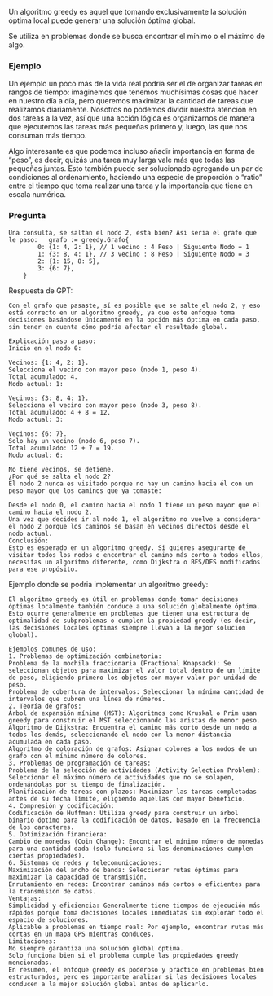 Un algoritmo greedy es aquel que tomando exclusivamente la solución óptima local puede generar una solución óptima global.

Se utiliza en problemas donde se busca encontrar el mínimo o el máximo de algo.

### Ejemplo

Un ejemplo un poco más de la vida real podría ser el de organizar tareas en rangos de tiempo: imaginemos que
tenemos muchísimas cosas que hacer en nuestro día a día, pero queremos maximizar la cantidad de tareas que realizamos
diariamente. Nosotros no podemos dividir nuestra atención en dos tareas a la vez, así que una acción lógica es organizarnos
de manera que ejecutemos las tareas más pequeñas primero y, luego, las que nos consuman más tiempo.

Algo interesante es que podemos incluso añadir importancia en forma de “peso”, es decir, quizás una tarea muy larga vale más
que todas las pequeñas juntas. Esto también puede ser solucionado agregando un par de condiciones al ordenamiento, haciendo
una especie de proporción o “ratio” entre el tiempo que toma realizar una tarea y la importancia que tiene en escala numérica.


### Pregunta
```
Una consulta, se saltan el nodo 2, esta bien? Asi seria el grafo que le paso: 	grafo := greedy.Grafo{
		0: {1: 4, 2: 1}, // 1 vecino : 4 Peso | Siguiente Nodo = 1
		1: {3: 8, 4: 1}, // 3 vecino : 8 Peso | Siguiente Nodo = 3
		2: {1: 15, 8: 5},
		3: {6: 7},
	}
```

Respuesta de GPT:
```
Con el grafo que pasaste, sí es posible que se salte el nodo 2, y eso está correcto en un algoritmo greedy, ya que este enfoque toma decisiones basándose únicamente en la opción más óptima en cada paso, sin tener en cuenta cómo podría afectar el resultado global.

Explicación paso a paso:
Inicio en el nodo 0:

Vecinos: {1: 4, 2: 1}.
Selecciona el vecino con mayor peso (nodo 1, peso 4).
Total acumulado: 4.
Nodo actual: 1:

Vecinos: {3: 8, 4: 1}.
Selecciona el vecino con mayor peso (nodo 3, peso 8).
Total acumulado: 4 + 8 = 12.
Nodo actual: 3:

Vecinos: {6: 7}.
Solo hay un vecino (nodo 6, peso 7).
Total acumulado: 12 + 7 = 19.
Nodo actual: 6:

No tiene vecinos, se detiene.
¿Por qué se salta el nodo 2?
El nodo 2 nunca es visitado porque no hay un camino hacia él con un peso mayor que los caminos que ya tomaste:

Desde el nodo 0, el camino hacia el nodo 1 tiene un peso mayor que el camino hacia el nodo 2.
Una vez que decides ir al nodo 1, el algoritmo no vuelve a considerar el nodo 2 porque los caminos se basan en vecinos directos desde el nodo actual.
Conclusión:
Esto es esperado en un algoritmo greedy. Si quieres asegurarte de visitar todos los nodos o encontrar el camino más corto a todos ellos, necesitas un algoritmo diferente, como Dijkstra o BFS/DFS modificados para ese propósito.
```

Ejemplo donde se podria implementar un algoritmo greedy:
```
El algoritmo greedy es útil en problemas donde tomar decisiones óptimas localmente también conduce a una solución globalmente óptima. Esto ocurre generalmente en problemas que tienen una estructura de optimalidad de subproblemas o cumplen la propiedad greedy (es decir, las decisiones locales óptimas siempre llevan a la mejor solución global).

Ejemplos comunes de uso:
1. Problemas de optimización combinatoria:
Problema de la mochila fraccionaria (Fractional Knapsack): Se seleccionan objetos para maximizar el valor total dentro de un límite de peso, eligiendo primero los objetos con mayor valor por unidad de peso.
Problema de cobertura de intervalos: Seleccionar la mínima cantidad de intervalos que cubren una línea de números.
2. Teoría de grafos:
Árbol de expansión mínima (MST): Algoritmos como Kruskal o Prim usan greedy para construir el MST seleccionando las aristas de menor peso.
Algoritmo de Dijkstra: Encuentra el camino más corto desde un nodo a todos los demás, seleccionando el nodo con la menor distancia acumulada en cada paso.
Algoritmo de coloración de grafos: Asignar colores a los nodos de un grafo con el mínimo número de colores.
3. Problemas de programación de tareas:
Problema de la selección de actividades (Activity Selection Problem): Seleccionar el máximo número de actividades que no se solapen, ordenándolas por su tiempo de finalización.
Planificación de tareas con plazos: Maximizar las tareas completadas antes de su fecha límite, eligiendo aquellas con mayor beneficio.
4. Compresión y codificación:
Codificación de Huffman: Utiliza greedy para construir un árbol binario óptimo para la codificación de datos, basado en la frecuencia de los caracteres.
5. Optimización financiera:
Cambio de monedas (Coin Change): Encontrar el mínimo número de monedas para una cantidad dada (solo funciona si las denominaciones cumplen ciertas propiedades).
6. Sistemas de redes y telecomunicaciones:
Maximización del ancho de banda: Seleccionar rutas óptimas para maximizar la capacidad de transmisión.
Enrutamiento en redes: Encontrar caminos más cortos o eficientes para la transmisión de datos.
Ventajas:
Simplicidad y eficiencia: Generalmente tiene tiempos de ejecución más rápidos porque toma decisiones locales inmediatas sin explorar todo el espacio de soluciones.
Aplicable a problemas en tiempo real: Por ejemplo, encontrar rutas más cortas en un mapa GPS mientras conduces.
Limitaciones:
No siempre garantiza una solución global óptima.
Solo funciona bien si el problema cumple las propiedades greedy mencionadas.
En resumen, el enfoque greedy es poderoso y práctico en problemas bien estructurados, pero es importante analizar si las decisiones locales conducen a la mejor solución global antes de aplicarlo.
```